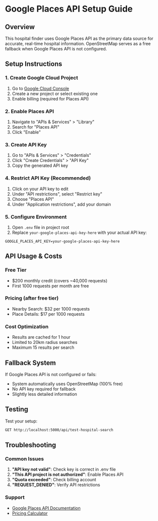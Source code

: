 # Google Places API Setup Guide

## Overview
This hospital finder uses Google Places API as the primary data source for accurate, real-time hospital information. OpenStreetMap serves as a free fallback when Google Places API is not configured.

## Setup Instructions

### 1. Create Google Cloud Project
1. Go to [Google Cloud Console](https://console.cloud.google.com/)
2. Create a new project or select existing one
3. Enable billing (required for Places API)

### 2. Enable Places API
1. Navigate to "APIs & Services" > "Library"
2. Search for "Places API"
3. Click "Enable"

### 3. Create API Key
1. Go to "APIs & Services" > "Credentials"
2. Click "Create Credentials" > "API Key"
3. Copy the generated API key

### 4. Restrict API Key (Recommended)
1. Click on your API key to edit
2. Under "API restrictions", select "Restrict key"
3. Choose "Places API"
4. Under "Application restrictions", add your domain

### 5. Configure Environment
1. Open `.env` file in project root
2. Replace `your-google-places-api-key-here` with your actual API key:
```
GOOGLE_PLACES_API_KEY=your-google-places-api-key-here
```

## API Usage & Costs

### Free Tier
- $200 monthly credit (covers ~40,000 requests)
- First 1000 requests per month are free

### Pricing (after free tier)
- Nearby Search: $32 per 1000 requests
- Place Details: $17 per 1000 requests

### Cost Optimization
- Results are cached for 1 hour
- Limited to 20km radius searches
- Maximum 15 results per search

## Fallback System
If Google Places API is not configured or fails:
- System automatically uses OpenStreetMap (100% free)
- No API key required for fallback
- Slightly less detailed information

## Testing
Test your setup:
```bash
GET http://localhost:5000/api/test-hospital-search
```

## Troubleshooting

### Common Issues
1. **"API key not valid"**: Check key is correct in .env file
2. **"This API project is not authorized"**: Enable Places API
3. **"Quota exceeded"**: Check billing account
4. **"REQUEST_DENIED"**: Verify API restrictions

### Support
- [Google Places API Documentation](https://developers.google.com/maps/documentation/places/web-service)
- [Pricing Calculator](https://cloud.google.com/maps-platform/pricing)